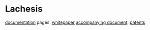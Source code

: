 # Lachesis

[documentation](http://docs.fantom.foundation) pages.
[whitepaper](http://www.swirlds.com/downloads/SWIRLDS-TR-2016-01.pdf)
[accompanying document](http://www.swirlds.com/downloads/SWIRLDS-TR-2016-02.pdf).
[patents](http://www.swirlds.com/ip/)
